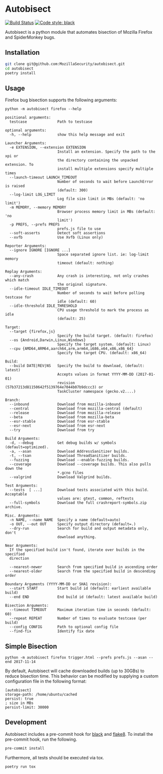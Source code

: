 Autobisect
==========
[![Build Status](https://travis-ci.org/MozillaSecurity/autobisect.svg?branch=master)](https://travis-ci.org/MozillaSecurity/autobisect)
[![Code style: black](https://img.shields.io/badge/code%20style-black-000000.svg)](https://github.com/psf/black)

Autobisect is a python module that automates bisection of Mozilla Firefox and SpiderMonkey bugs.

Installation
------------

```bash
git clone git@github.com:MozillaSecurity/autobisect.git
cd autobisect
poetry install
```

Usage
-----
Firefox bug bisection supports the following arguments:

```
python -m autobisect firefox --help

positional arguments:
  testcase              Path to testcase

optional arguments:
  -h, --help            show this help message and exit

Launcher Arguments:
  -e EXTENSION, --extension EXTENSION
                        Install an extension. Specify the path to the xpi or
                        the directory containing the unpacked extension. To
                        install multiple extensions specify multiple times
  --launch-timeout LAUNCH_TIMEOUT
                        Number of seconds to wait before LaunchError is raised
                        (default: 300)
  --log-limit LOG_LIMIT
                        Log file size limit in MBs (default: 'no limit')
  -m MEMORY, --memory MEMORY
                        Browser process memory limit in MBs (default: 'no
                        limit')
  -p PREFS, --prefs PREFS
                        prefs.js file to use
  --soft-asserts        Detect soft assertions
  --xvfb                Use Xvfb (Linux only)

Reporter Arguments:
  --ignore IGNORE [IGNORE ...]
                        Space separated ignore list. ie: log-limit memory
                        timeout (default: nothing)

Replay Arguments:
  --any-crash           Any crash is interesting, not only crashes which match
                        the original signature.
  --idle-timeout IDLE_TIMEOUT
                        Number of seconds to wait before polling testcase for
                        idle (default: 60)
  --idle-threshold IDLE_THRESHOLD
                        CPU usage threshold to mark the process as idle
                        (default: 25)

Target:
  --target {firefox,js}
                        Specify the build target. (default: firefox)
  --os {Android,Darwin,Linux,Windows}
                        Specify the target system. (default: Linux)
  --cpu {AMD64,ARM64,aarch64,arm,arm64,i686,x64,x86,x86_64}
                        Specify the target CPU. (default: x86_64)

Build:
  --build DATE|REV|NS   Specify the build to download, (default: latest)
                        Accepts values in format YYYY-MM-DD (2017-01-01)
                        revision (57b37213d81150642f5139764e7044b07b9dccc3) or
                        TaskCluster namespace (gecko.v2....)

Branch:
  --inbound             Download from mozilla-inbound
  --central             Download from mozilla-central (default)
  --release             Download from mozilla-release
  --beta                Download from mozilla-beta
  --esr-stable          Download from esr-stable
  --esr-next            Download from esr-next
  --try                 Download from try

Build Arguments:
  -d, --debug           Get debug builds w/ symbols (default=optimized).
  -a, --asan            Download AddressSanitizer builds.
  -t, --tsan            Download ThreadSanitizer builds.
  --fuzzing             Download --enable-fuzzing builds.
  --coverage            Download --coverage builds. This also pulls down the
                        *.gcno files
  --valgrind            Download Valgrind builds.

Test Arguments:
  --tests  [ ...]       Download tests associated with this build. Acceptable
                        values are: gtest, common, reftests
  --full-symbols        Download the full crashreport-symbols.zip archive.

Misc. Arguments:
  -n NAME, --name NAME  Specify a name (default=auto)
  -o OUT, --out OUT     Specify output directory (default=.)
  --dry-run             Search for build and output metadata only, don't
                        download anything.

Near Arguments:
  If the specified build isn't found, iterate over builds in the specified
  direction

  --nearest-newer       Search from specified build in ascending order
  --nearest-older       Search from the specified build in descending order

Boundary Arguments (YYYY-MM-DD or SHA1 revision):
  --start START         Start build id (default: earliest available build)
  --end END             End build id (default: latest available build)

Bisection Arguments:
  --timeout TIMEOUT     Maximum iteration time in seconds (default: 60)
  --repeat REPEAT       Number of times to evaluate testcase (per build)
  --config CONFIG       Path to optional config file
  --find-fix            Identify fix date

```

Simple Bisection
----------------
```
python -m autobisect firefox trigger.html --prefs prefs.js --asan --end 2017-11-14
```

By default, Autobisect will cache downloaded builds (up to 30GBs) to reduce bisection time.  This behavior can be modified by supplying a custom configuration file in the following format:
```
[autobisect]
storage-path: /home/ubuntu/cached
persist: true
; size in MBs
persist-limit: 30000
```

Development
-----------
Autobisect includes a pre-commit hook for [black](https://github.com/psf/black) and [flake8](https://flake8.pycqa.org/en/latest/).  To install the pre-commit hook, run the following.  
```bash
pre-commit install
```

Furthermore, all tests should be executed via tox.
```bash
poetry run tox
```

